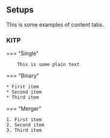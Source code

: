 ## Setups

This is some examples of content tabs.

### KITP

=== "Single"
```
    This is some plain text
```
=== "Binary"

    * First item
    * Second item
    * Third item

=== "Merger"

    1. First item
    2. Second item
    3. Third item